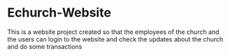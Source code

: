 # Echurch-Website

This is a website project created so that the employees of the church and the users can login to the website and check the updates about the church and do some transactions
